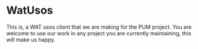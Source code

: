 # WatUsos
This is, a WAT usos client that we are making for the PUM project. You are welcome to use our work in any project you are currently maintaining, this will make us happy.
